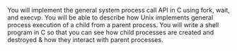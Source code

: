  You will implement the general system process call API in C using fork, wait, and
execvp. You will be able to describe how Unix implements general process execution of a child
from a parent process. You will write a shell program in C so that you can see how child processes
are created and destroyed & how they interact with parent processes.
